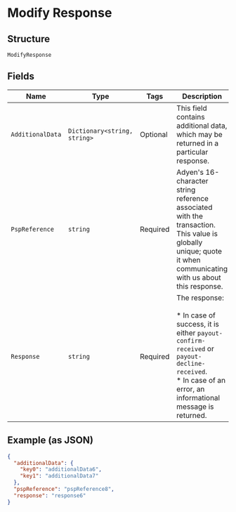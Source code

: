 
# Modify Response

## Structure

`ModifyResponse`

## Fields

| Name | Type | Tags | Description |
|  --- | --- | --- | --- |
| `AdditionalData` | `Dictionary<string, string>` | Optional | This field contains additional data, which may be returned in a particular response. |
| `PspReference` | `string` | Required | Adyen's 16-character string reference associated with the transaction. This value is globally unique; quote it when communicating with us about this response. |
| `Response` | `string` | Required | The response:<br><br>* In case of success, it is either `payout-confirm-received` or `payout-decline-received`.<br>* In case of an error, an informational message is returned. |

## Example (as JSON)

```json
{
  "additionalData": {
    "key0": "additionalData6",
    "key1": "additionalData7"
  },
  "pspReference": "pspReference8",
  "response": "response6"
}
```

